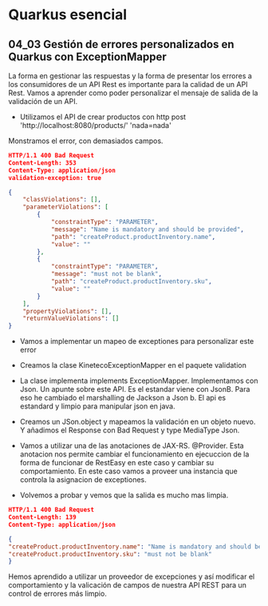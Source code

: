 # Quarkus esencial
## 04_03 Gestión de errores personalizados en Quarkus con ExceptionMapper

La forma en gestionar las respuestas y la forma de presentar los errores a los consumidores de un API Rest es
importante para la calidad de un API Rest.
Vamos a aprender como poder personalizar el mensaje de salida de la validación de un API.

* Utilizamos el API de crear productos con http post 'http://localhost:8080/products/' 'nada=nada'

Monstramos el error, con demasiados campos.

```json
HTTP/1.1 400 Bad Request
Content-Length: 353
Content-Type: application/json
validation-exception: true

{
    "classViolations": [],
    "parameterViolations": [
        {
            "constraintType": "PARAMETER",
            "message": "Name is mandatory and should be provided",
            "path": "createProduct.productInventory.name",
            "value": ""
        },
        {
            "constraintType": "PARAMETER",
            "message": "must not be blank",
            "path": "createProduct.productInventory.sku",
            "value": ""
        }
    ],
    "propertyViolations": [],
    "returnValueViolations": []
}

```

* Vamos a implementar un mapeo de exceptiones para personalizar este error
* Creamos la clase KinetecoExceptionMapper en el paquete validation
* La clase implementa implements ExceptionMapper<ConstraintViolationException>. Implementamos con Json.
  Un apunte sobre este API. Es el estandar viene con JsonB. Para eso he cambiado el marshalling de Jackson a Json b. El
  api es estandard y limpio para manipular json en java.
* Creamos un JSon.object y mapeamos la validación en un objeto nuevo. Y añadimos el Response con Bad Request y type
  MediaType Json.

* Vamos a utilizar una de las anotaciones de JAX-RS. @Provider. Esta anotacion nos permite cambiar el funcionamiento en
  ejecuccion de la forma de funcionar de RestEasy en este caso y cambiar su comportamiento. En este caso vamos a proveer
  una instancia que controla la asignacion de exceptiones.
* Volvemos a probar y vemos que la salida es mucho mas limpia.

```json
HTTP/1.1 400 Bad Request
Content-Length: 139
Content-Type: application/json

{
"createProduct.productInventory.name": "Name is mandatory and should be provided",
"createProduct.productInventory.sku": "must not be blank"
}
```

Hemos aprendido a utilizar un proveedor de excepciones y así modificar el comportamiento y la valicación de campos de nuestra API
REST para un control de errores más limpio.
